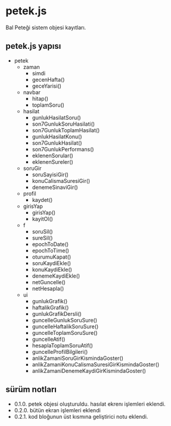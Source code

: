 # petek.js
Bal Peteği sistem objesi kayıtları.

## petek.js yapısı

- petek
    - zaman
        - simdi
        - gecenHafta()
        - geceYarisi()
    - navbar
        - hitap()
        - toplamSoru()
    - hasilat
        - gunlukHasilatSoru()
        - son7GunlukSoruHasilati()
        - son7GunlukToplamHasilat()
        - gunlukHasilatKonu()
        - son7GunlukHasilat()
        - son7GunlukPerformans()
        - eklenenSorular()
        - eklenenSureler()
    - soruGir
        - soruSayisiGir()
        - konuCalismaSuresiGir()
        - denemeSinaviGir()
    - profil
        - kaydet()
    - girisYap
        - girisYap()
        - kayitOl()
    - f
        - soruSil()
        - sureSil()
        - epochToDate()
        - epochToTime()
        - oturumuKapat()
        - soruKaydiEkle()
        - konuKaydiEkle()
        - denemeKaydiEkle()
        - netGuncelle()
        - netHesapla()
    - ui
        - gunlukGrafik()
        - haftalikGrafik()
        - gunlukGrafikDersli()
        - guncelleGunlukSoruSure()
        - guncelleHaftalikSoruSure()
        - guncelleToplamSoruSure()
        - guncelleAtif()
        - hesaplaToplamSoruAtif()
        - guncelleProfilBilgileri()
        - anlikZamaniSoruGirKismindaGoster()
        - anlikZamaniKonuCalismaSuresiGirKismindaGoster()
        - anlikZamaniDenemeKaydiGirKismindaGoster()

## sürüm notları
* 0.1.0. petek objesi oluşturuldu. hasılat ekrenı işlemleri eklendi.
* 0.2.0. bütün ekran işlemleri eklendi
* 0.2.1. kod bloğunun üst kısmına geliştirici notu eklendi.